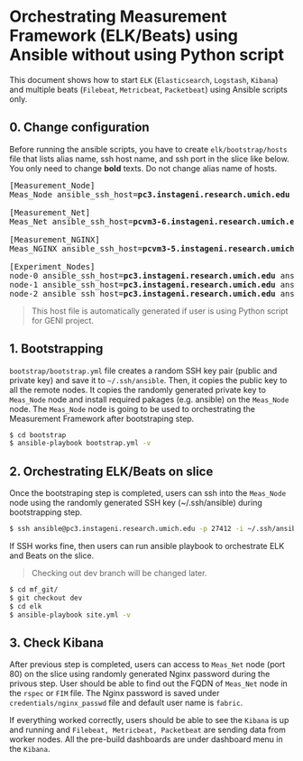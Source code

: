 # Orchestrating Measurement Framework (ELK/Beats) using Ansible without using Python script

This document shows how to start `ELK` (`Elasticsearch`, `Logstash`, `Kibana`) and multiple beats (`Filebeat`, `Metricbeat`, `Packetbeat`) using Ansible scripts only.

## 0. Change configuration

Before running the ansible scripts, you have to create `elk/bootstrap/hosts` file that lists alias name, ssh host name, and ssh port in the slice like below. You only need to change **bold** texts. Do not change alias name of hosts.

<pre>
[Measurement_Node] 
Meas_Node ansible_ssh_host=<b>pc3.instageni.research.umich.edu</b> ansible_port=<b>27412</b>

[Measurement_Net]
Meas_Net ansible_ssh_host=<b>pcvm3-6.instageni.research.umich.edu</b>

[Measurement_NGINX]
Meas_NGINX ansible_ssh_host=<b>pcvm3-5.instageni.research.umich.edu</b>

[Experiment_Nodes]
node-0 ansible_ssh_host=<b>pc3.instageni.research.umich.edu</b> ansible_port=<b>27413</b>
node-1 ansible_ssh_host=<b>pc3.instageni.research.umich.edu</b> ansible_port=<b>27414</b>
node-2 ansible_ssh_host=<b>pc3.instageni.research.umich.edu</b> ansible_port=<b>27415</b>
</pre>

> This host file is automatically generated if user is using Python script for GENI project.

## 1. Bootstrapping

`bootstrap/bootstrap.yml` file creates a random SSH key pair (public and private key) and save it to `~/.ssh/ansible`. Then, it copies the public key to all the remote nodes. It copies the randomly generated private key to `Meas_Node` node and install required pakages (e.g. ansible) on the `Meas_Node` node. The `Meas_Node` node is going to be used to orchestrating the Measurement Framework after bootstraping step.

```bash
$ cd bootstrap
$ ansible-playbook bootstrap.yml -v
```

## 2. Orchestrating ELK/Beats on slice

Once the bootstraping step is completed, users can ssh into the `Meas_Node` node using the randomly generated SSH key (~/.ssh/ansible) during bootstrapping step.

```bash
$ ssh ansible@pc3.instageni.research.umich.edu -p 27412 -i ~/.ssh/ansible
```

If SSH works fine, then users can run ansible playbook to orchestrate ELK and Beats on the slice.

> Checking out dev branch will be changed later.

```bash
$ cd mf_git/
$ git checkout dev
$ cd elk
$ ansible-playbook site.yml -v
```

## 3. Check Kibana

After previous step is completed, users can access to `Meas_Net` node (port 80) on the slice using randomly generated Nginx password during the privous step. User should be able to find out the FQDN of `Meas_Net` node in the `rspec` or `FIM` file. The Nginx password is saved under `credentials/nginx_passwd` file and default user name is `fabric`.

If everything worked correctly, users should be able to see the `Kibana` is up and running and `Filebeat, Metricbeat, Packetbeat` are sending data from worker nodes. All the pre-build dashboards are under dashboard menu in the `Kibana`.
